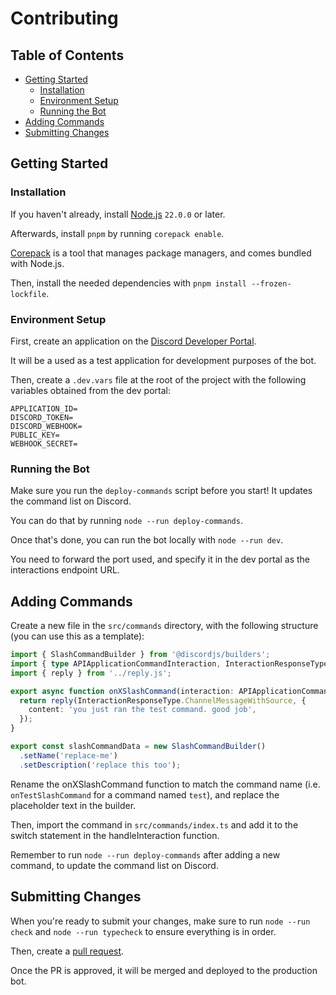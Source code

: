 # Contributing

## Table of Contents

- [Getting Started](#getting-started)
  - [Installation](#installation)
  - [Environment Setup](#environment-setup)
  - [Running the Bot](#running-the-bot)
- [Adding Commands](#adding-commands)
- [Submitting Changes](#submitting-changes)

## Getting Started

### Installation

If you haven't already, install [Node.js](https://nodejs.org) `22.0.0` or later.

Afterwards, install `pnpm` by running `corepack enable`.

[Corepack](https://nodejs.org/api/corepack.html#corepack) is a tool that manages package managers, and comes bundled with Node.js.

Then, install the needed dependencies with `pnpm install --frozen-lockfile`.

### Environment Setup

First, create an application on the [Discord Developer Portal](https://discord.com/developers/applications).

It will be a used as a test application for development purposes of the bot.

Then, create a `.dev.vars` file at the root of the project with the following variables obtained from the dev portal:

```env
APPLICATION_ID=
DISCORD_TOKEN=
DISCORD_WEBHOOK=
PUBLIC_KEY=
WEBHOOK_SECRET=
```

### Running the Bot

Make sure you run the `deploy-commands` script before you start! It updates the command list on Discord.

You can do that by running `node --run deploy-commands`.

Once that's done, you can run the bot locally with `node --run dev`.

You need to forward the port used, and specify it in the dev portal as the interactions endpoint URL.

## Adding Commands

Create a new file in the `src/commands` directory, with the following structure (you can use this as a template):

```ts
import { SlashCommandBuilder } from '@discordjs/builders';
import { type APIApplicationCommandInteraction, InteractionResponseType } from 'discord-api-types/v10';
import { reply } from '../reply.js';

export async function onXSlashCommand(interaction: APIApplicationCommandInteraction) {
  return reply(InteractionResponseType.ChannelMessageWithSource, {
    content: 'you just ran the test command. good job',
  });
}

export const slashCommandData = new SlashCommandBuilder()
  .setName('replace-me')
  .setDescription('replace this too');
```

Rename the onXSlashCommand function to match the command name (i.e. `onTestSlashCommand` for a command named `test`),
and replace the placeholder text in the builder.

Then, import the command in `src/commands/index.ts` and add it to the switch statement in the handleInteraction function.

Remember to run `node --run deploy-commands` after adding a new command, to update the command list on Discord.

## Submitting Changes

When you're ready to submit your changes, make sure to run `node --run check` and `node --run typecheck` to ensure everything is in order.

Then, create a [pull request](https://github.com/biomejs/discord-utils-bot/pulls).

Once the PR is approved, it will be merged and deployed to the production bot.
